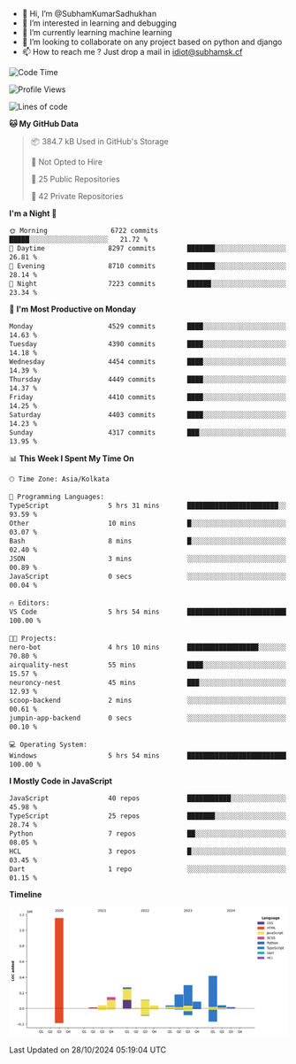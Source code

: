 - 👋 Hi, I’m @SubhamKumarSadhukhan
- 👀 I’m interested in learning and debugging
- 🌱 I’m currently learning machine learning
- 💞️ I’m looking to collaborate on any project based on python and django
- 📫 How to reach me ?
      Just drop a mail in idiot@subhamsk.cf

<!---
SubhamKumarSadhukhan/SubhamKumarSadhukhan is a ✨ special ✨ repository because its `README.md` (this file) appears on your GitHub profile.
You can click the Preview link to take a look at your changes.
--->


<!--START_SECTION:waka-->
![Code Time](http://img.shields.io/badge/Code%20Time-2%2C569%20hrs%204%20mins-blue)

![Profile Views](http://img.shields.io/badge/Profile%20Views-4-blue)

![Lines of code](https://img.shields.io/badge/From%20Hello%20World%20I%27ve%20Written-2.8%20million%20lines%20of%20code-blue)

**🐱 My GitHub Data** 

> 📦 384.7 kB Used in GitHub's Storage 
 > 
> 🚫 Not Opted to Hire
 > 
> 📜 25 Public Repositories 
 > 
> 🔑 42 Private Repositories 
 > 
**I'm a Night 🦉** 

```text
🌞 Morning                6722 commits        █████░░░░░░░░░░░░░░░░░░░░   21.72 % 
🌆 Daytime                8297 commits        ███████░░░░░░░░░░░░░░░░░░   26.81 % 
🌃 Evening                8710 commits        ███████░░░░░░░░░░░░░░░░░░   28.14 % 
🌙 Night                  7223 commits        ██████░░░░░░░░░░░░░░░░░░░   23.34 % 
```
📅 **I'm Most Productive on Monday** 

```text
Monday                   4529 commits        ████░░░░░░░░░░░░░░░░░░░░░   14.63 % 
Tuesday                  4390 commits        ████░░░░░░░░░░░░░░░░░░░░░   14.18 % 
Wednesday                4454 commits        ████░░░░░░░░░░░░░░░░░░░░░   14.39 % 
Thursday                 4449 commits        ████░░░░░░░░░░░░░░░░░░░░░   14.37 % 
Friday                   4410 commits        ████░░░░░░░░░░░░░░░░░░░░░   14.25 % 
Saturday                 4403 commits        ████░░░░░░░░░░░░░░░░░░░░░   14.23 % 
Sunday                   4317 commits        ███░░░░░░░░░░░░░░░░░░░░░░   13.95 % 
```


📊 **This Week I Spent My Time On** 

```text
🕑︎ Time Zone: Asia/Kolkata

💬 Programming Languages: 
TypeScript               5 hrs 31 mins       ███████████████████████░░   93.59 % 
Other                    10 mins             █░░░░░░░░░░░░░░░░░░░░░░░░   03.07 % 
Bash                     8 mins              █░░░░░░░░░░░░░░░░░░░░░░░░   02.40 % 
JSON                     3 mins              ░░░░░░░░░░░░░░░░░░░░░░░░░   00.89 % 
JavaScript               0 secs              ░░░░░░░░░░░░░░░░░░░░░░░░░   00.04 % 

🔥 Editors: 
VS Code                  5 hrs 54 mins       █████████████████████████   100.00 % 

🐱‍💻 Projects: 
nero-bot                 4 hrs 10 mins       ██████████████████░░░░░░░   70.80 % 
airquality-nest          55 mins             ████░░░░░░░░░░░░░░░░░░░░░   15.57 % 
neuroncy-nest            45 mins             ███░░░░░░░░░░░░░░░░░░░░░░   12.93 % 
scoop-backend            2 mins              ░░░░░░░░░░░░░░░░░░░░░░░░░   00.61 % 
jumpin-app-backend       0 secs              ░░░░░░░░░░░░░░░░░░░░░░░░░   00.10 % 

💻 Operating System: 
Windows                  5 hrs 54 mins       █████████████████████████   100.00 % 
```

**I Mostly Code in JavaScript** 

```text
JavaScript               40 repos            ███████████░░░░░░░░░░░░░░   45.98 % 
TypeScript               25 repos            ███████░░░░░░░░░░░░░░░░░░   28.74 % 
Python                   7 repos             ██░░░░░░░░░░░░░░░░░░░░░░░   08.05 % 
HCL                      3 repos             █░░░░░░░░░░░░░░░░░░░░░░░░   03.45 % 
Dart                     1 repo              ░░░░░░░░░░░░░░░░░░░░░░░░░   01.15 % 
```



**Timeline**

![Lines of Code chart](https://raw.githubusercontent.com/SubhamKumarSadhukhan/SubhamKumarSadhukhan/main/assets/bar_graph.png)


 Last Updated on 28/10/2024 05:19:04 UTC
<!--END_SECTION:waka-->
